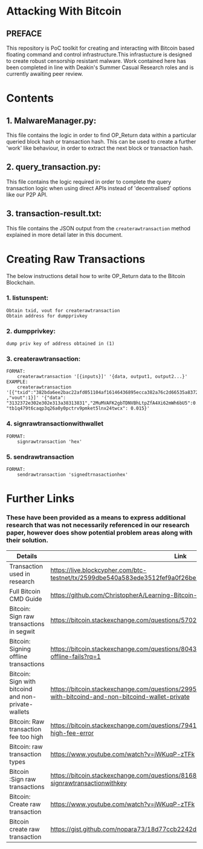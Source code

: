 # Attacking With Bitcoin
## PREFACE
This repository is PoC toolkit for creating and interacting with Bitcoin based floating command and control infrastructure.This infrastucture is designed to create robust censorship resistant malware. Work contained here has been completed in line with Deakin's Summer Casual Research roles and is currently awaiting peer review.


# Contents
## 1. MalwareManager.py:
This file contains the logic in order to find OP_Return data within a particular queried block hash or transaction hash. This can be used to create a further 'work' like behaviour, in order to extract the next block or transaction hash.

## 2. query_transaction.py:
This file contains the logic required in order to complete the query transaction logic when using direct APIs instead of 'decentralised' options like our P2P API.

## 3. transaction-result.txt:
This file contains the JSON output from the `createrawtransaction` method explained in more detail later in this document.



# Creating Raw Transactions
The below instructions detail how to write OP_Return data to the Bitcoin Blockchain.

### 1. listunspent:
    Obtain txid, vout for createrawtransaction
    Obtain address for dumpprivkey
### 2. dumpprivkey:
    dump priv key of address obtained in (1)
### 3. createrawtransaction:
    FORMAT:
        createrawtransaction '[{inputs}]' '{data, output1, output2...}'
    EXAMPLE:
        createrawtransaction '[{"txid":"382bda6ee2bac22afd051104af16146436895ecca382a76c2d66535a837254bc" ,"vout":1}]' '{"data": "3132372e302e302e313a38313831","2MuMVAFK2gbTDNVBhLtpZfA4Xi62mWh6bU5":0.00948920, "tb1q479t6caqp3q26a0y0pctrv9pmket5lnx24twcx": 0.015}'

### 4. signrawtransactionwithwallet
    FORMAT:
        signrawtransaction 'hex'

### 5. sendrawtransaction
    FORMAT:
        sendrawtransaction 'signedtrnasactionhex'


# Further Links
### These have been provided as a means to express additional research that was not necessarily referenced in our research paper, however does show potential problem areas along with their solution.

| Details |  Link |
|---|---|
| Transaction used in research | https://live.blockcypher.com/btc-testnet/tx/2599dbe540a583ede3512fef9a0f26be718c039ffd4d04d85ff3b339f40e73b1 |
| Full Bitcoin CMD Guide | https://github.com/ChristopherA/Learning-Bitcoin-from-the-Command-Line |
| Bitcoin: Sign raw transactions in segwit | https://bitcoin.stackexchange.com/questions/57026/to-sign-raw-transaction-in-segwit |
| Bitcoin: Signing offline transactions | https://bitcoin.stackexchange.com/questions/80435/signing-a-bitcoin-transaction-offline-fails?rq=1 |
| Bitcoin: Sign with bitcoind and non-private-wallets | https://bitcoin.stackexchange.com/questions/29955/how-to-sign-bitcoin-transaction-with-bitcoind-and-non-bitcoind-wallet-private |
| Bitcoin: Raw transaction fee too high | https://bitcoin.stackexchange.com/questions/79413/raw-transaction-fee-256-absurdly-high-fee-error |
| Bitcoin: raw transaction types | https://www.youtube.com/watch?v=jWKuqP-zTFk |
| Bitcoin :Sign raw transactions | https://bitcoin.stackexchange.com/questions/81688/error-parsing-json-in-bitcoin-cli-signrawtransactionwithkey |
| Bitcoin: Create raw transaction | https://www.youtube.com/watch?v=jWKuqP-zTFk |
| Bitcoin create raw transaction | https://gist.github.com/nopara73/18d77ccb2242d04c508ab1d237fe2ae5 |





